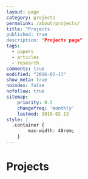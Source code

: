 ```yaml
---
layout: page
category: projects
permalink: /about/projects/
title: "Projects
published: true
description: "Projects page"
tags:
  - papers
  - articles
  - research
comments: true
modified: "2016-02-13"
show_meta: true
noindex: false
nofollow: true
sitemap:
    priority: 0.5
    changefreq: 'monthly'
    lastmod: 2016-02-13
style: |
  .container {
        max-width: 48rem;
    }
---
```

<h1>Projects</h1>
